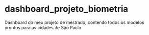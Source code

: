 # dashboard_projeto_biometria
Dashboard do meu projeto de mestrado, contendo todos os modelos prontos para as cidades de São Paulo

